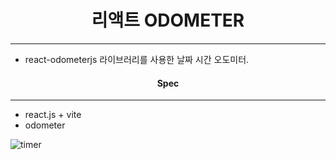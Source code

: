 <h1 align="center">리액트 ODOMETER</h1>
<hr/>

<ul>
  <li>react-odometerjs 라이브러리를 사용한 날짜 시간 오도미터.</li>
</ul>

<h4 align="center">Spec</h4>
<hr/>
<ul>
  <li>react.js + vite</li>
  <li>odometer</li>
</ul>

![timer](https://github.com/teapotsoup/reactOdometerJs/assets/64897060/5377bb9c-f5fa-4f05-a743-88b73b903b0a)